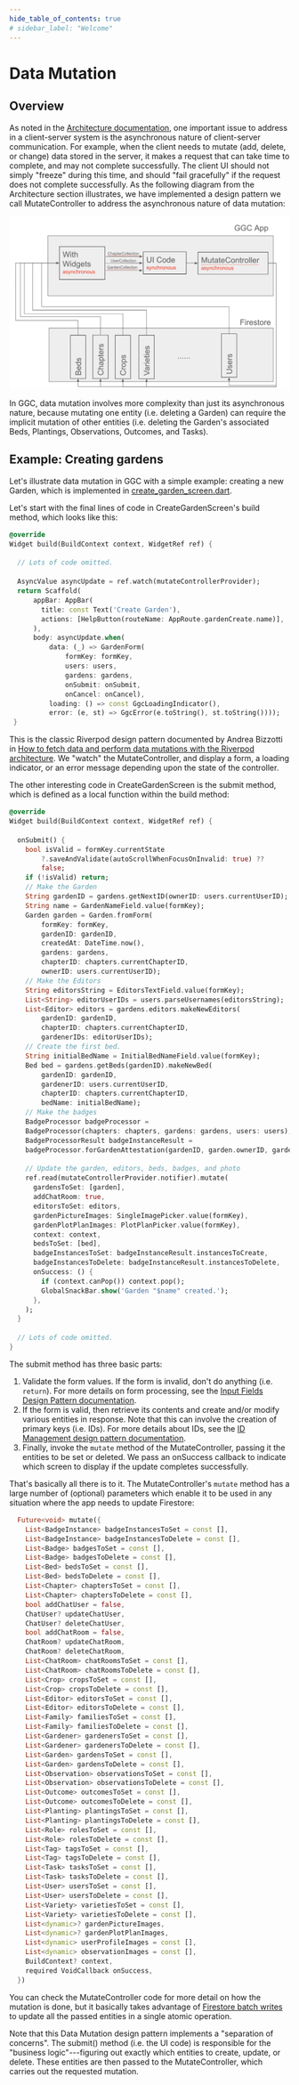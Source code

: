 ```yaml
---
hide_table_of_contents: true
# sidebar_label: "Welcome"
---
```


# Data Mutation

## Overview

As noted in the [Architecture documentation](../architecture.md), one important issue to address in a client-server system is the asynchronous nature of client-server communication. For example, when the client needs to mutate (add, delete, or change) data stored in the server, it makes a request that can take time to complete, and may not complete successfully.  The client UI should not simply "freeze" during this time, and should "fail gracefully" if the request does not complete successfully.  As the following diagram from the Architecture section illustrates, we have implemented a design pattern we call MutateController to address the asynchronous nature of data mutation:

<img src="/img/develop/ggc-dataflow-diagram.png"/>

In GGC, data mutation involves more complexity than just its asynchronous nature, because mutating one entity (i.e. deleting a Garden) can require the implicit mutation of other entities (i.e. deleting the Garden's associated Beds, Plantings, Observations, Outcomes, and Tasks).


## Example: Creating gardens

Let's illustrate data mutation in GGC with a simple example: creating a new Garden, which is implemented in [create_garden_screen.dart](https://github.com/geogardenclub/ggc_app/blob/main/lib/features/garden/presentation/create_garden_screen.dart).

Let's start with the final lines of code in CreateGardenScreen's build method, which looks like this:

```dart title="lib/features/garden/presentation/create_garden_screen.dart"
@override
Widget build(BuildContext context, WidgetRef ref) {
  
  // Lots of code omitted.
  
  AsyncValue asyncUpdate = ref.watch(mutateControllerProvider);
  return Scaffold(
      appBar: AppBar(
        title: const Text('Create Garden'),
        actions: [HelpButton(routeName: AppRoute.gardenCreate.name)],
      ),
      body: asyncUpdate.when(
          data: (_) => GardenForm(
              formKey: formKey,
              users: users,
              gardens: gardens,
              onSubmit: onSubmit,
              onCancel: onCancel),
          loading: () => const GgcLoadingIndicator(),
          error: (e, st) => GgcError(e.toString(), st.toString())));
 }
```
This is the classic Riverpod design pattern documented by Andrea Bizzotti in [How to fetch data and perform data mutations with the Riverpod architecture](https://codewithandrea.com/articles/data-mutations-riverpod/). We "watch" the MutateController, and display a form, a loading indicator, or an error message depending upon the state of the controller.

The other interesting code in CreateGardenScreen is the submit method, which is defined as a local function within the build method:

```dart title="lib/features/garden/presentation/create_garden_screen.dart"
@override
Widget build(BuildContext context, WidgetRef ref) {
  
  onSubmit() {
    bool isValid = formKey.currentState
        ?.saveAndValidate(autoScrollWhenFocusOnInvalid: true) ??
        false;
    if (!isValid) return;
    // Make the Garden
    String gardenID = gardens.getNextID(ownerID: users.currentUserID);
    String name = GardenNameField.value(formKey);
    Garden garden = Garden.fromForm(
        formKey: formKey,
        gardenID: gardenID,
        createdAt: DateTime.now(),
        gardens: gardens,
        chapterID: chapters.currentChapterID,
        ownerID: users.currentUserID);
    // Make the Editors
    String editorsString = EditorsTextField.value(formKey);
    List<String> editorUserIDs = users.parseUsernames(editorsString);
    List<Editor> editors = gardens.editors.makeNewEditors(
        gardenID: gardenID,
        chapterID: chapters.currentChapterID,
        gardenerIDs: editorUserIDs);
    // Create the first bed.
    String initialBedName = InitialBedNameField.value(formKey);
    Bed bed = gardens.getBeds(gardenID).makeNewBed(
        gardenID: gardenID,
        gardenerID: users.currentUserID,
        chapterID: chapters.currentChapterID,
        bedName: initialBedName);
    // Make the badges
    BadgeProcessor badgeProcessor =
    BadgeProcessor(chapters: chapters, gardens: gardens, users: users);
    BadgeProcessorResult badgeInstanceResult =
    badgeProcessor.forGardenAttestation(gardenID, garden.ownerID, garden);

    // Update the garden, editors, beds, badges, and photo
    ref.read(mutateControllerProvider.notifier).mutate(
      gardensToSet: [garden],
      addChatRoom: true,
      editorsToSet: editors,
      gardenPictureImages: SingleImagePicker.value(formKey),
      gardenPlotPlanImages: PlotPlanPicker.value(formKey),
      context: context,
      bedsToSet: [bed],
      badgeInstancesToSet: badgeInstanceResult.instancesToCreate,
      badgeInstancesToDelete: badgeInstanceResult.instancesToDelete,
      onSuccess: () {
        if (context.canPop()) context.pop();
        GlobalSnackBar.show('Garden "$name" created.');
      },
    );
  }

  // Lots of code omitted.
}
```

The submit method has three basic parts:

1. Validate the form values. If the form is invalid, don't do anything (i.e. `return`). For more details on form processing, see the [Input Fields Design Pattern documentation](input-fields.md).
2. If the form is valid, then retrieve its contents and create and/or modify various entities in response. Note that this can involve the creation of primary keys (i.e. IDs). For more details about IDs, see the [ID Management design pattern documentation](ids.md).
3. Finally, invoke the `mutate` method of the MutateController, passing it the entities to be set or deleted. We pass an onSuccess callback to indicate which screen to display if the update completes successfully. 

That's basically all there is to it.  The MutateController's `mutate` method has a large number of (optional) parameters which enable it to be used in any situation where the app needs to update Firestore:

```dart title="lib/features/common/controllers/mutate_controller.dart"
  Future<void> mutate({
    List<BadgeInstance> badgeInstancesToSet = const [],
    List<BadgeInstance> badgeInstancesToDelete = const [],
    List<Badge> badgesToSet = const [],
    List<Badge> badgesToDelete = const [],
    List<Bed> bedsToSet = const [],
    List<Bed> bedsToDelete = const [],
    List<Chapter> chaptersToSet = const [],
    List<Chapter> chaptersToDelete = const [],
    bool addChatUser = false,
    ChatUser? updateChatUser,
    ChatUser? deleteChatUser,
    bool addChatRoom = false,
    ChatRoom? updateChatRoom,
    ChatRoom? deleteChatRoom,
    List<ChatRoom> chatRoomsToSet = const [],
    List<ChatRoom> chatRoomsToDelete = const [],
    List<Crop> cropsToSet = const [],
    List<Crop> cropsToDelete = const [],
    List<Editor> editorsToSet = const [],
    List<Editor> editorsToDelete = const [],
    List<Family> familiesToSet = const [],
    List<Family> familiesToDelete = const [],
    List<Gardener> gardenersToSet = const [],
    List<Gardener> gardenersToDelete = const [],
    List<Garden> gardensToSet = const [],
    List<Garden> gardensToDelete = const [],
    List<Observation> observationsToSet = const [],
    List<Observation> observationsToDelete = const [],
    List<Outcome> outcomesToSet = const [],
    List<Outcome> outcomesToDelete = const [],
    List<Planting> plantingsToSet = const [],
    List<Planting> plantingsToDelete = const [],
    List<Role> rolesToSet = const [],
    List<Role> rolesToDelete = const [],
    List<Tag> tagsToSet = const [],
    List<Tag> tagsToDelete = const [],
    List<Task> tasksToSet = const [],
    List<Task> tasksToDelete = const [],
    List<User> usersToSet = const [],
    List<User> usersToDelete = const [],
    List<Variety> varietiesToSet = const [],
    List<Variety> varietiesToDelete = const [],
    List<dynamic>? gardenPictureImages,
    List<dynamic>? gardenPlotPlanImages,
    List<dynamic> userProfileImages = const [],
    List<dynamic> observationImages = const [],
    BuildContext? context,
    required VoidCallback onSuccess,
  })
```

You can check the MutateController code for more detail on how the mutation is done, but it basically takes advantage of [Firestore batch writes](https://firebase.google.com/docs/firestore/manage-data/transactions#batched-writes) to update all the passed entities in a single atomic operation.

Note that this Data Mutation design pattern implements a "separation of concerns".  The submit() method (i.e. the UI code) is responsible for the "business logic"---figuring out exactly which entities to create, update, or delete.  These entities are then passed to the MutateController, which carries out the requested mutation. 